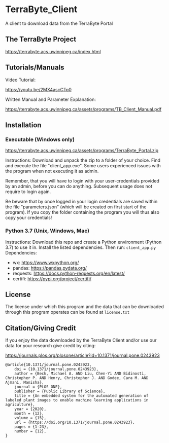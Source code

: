 # TerraByte_Client
 A client to download data from the TerraByte Portal
 
## The TerraByte Project
https://terrabyte.acs.uwinnipeg.ca/index.html

## Tutorials/Manuals
Video Tutorial:

https://youtu.be/2MX4ascCTq0

Written Manual and Parameter Explanation: 

https://terrabyte.acs.uwinnipeg.ca/assets/programs/TB_Client_Manual.pdf

## Installation
### Executable (Windows only)
https://terrabyte.acs.uwinnipeg.ca/assets/programs/TerraByte_Portal.zip

Instructions: 
Download and unpack the zip to a folder of your choice. 
Find and execute the file "client_app.exe". 
Some users experienced issues with the program when not executing it as admin.

Remember, that you will have to login with your user-credentials provided by an admin, before you can do anything. Subsequent usage does not require to login again. 

Be beware that by once logged in your login credentials are saved within the file "parameters.json" (which will be created on first start of the program). If you copy the folder containing the program you will thus also copy your credentials!

### Python 3.7 (Unix, Windows, Mac)
Instructions: 
Download this repo and create a Python environment (Python 3.7) to use it in. Install the listed dependencies. Then run: `client_app.py`
Dependencies: 
* wx: https://www.wxpython.org/
* pandas: https://pandas.pydata.org/
* requests: https://docs.python-requests.org/en/latest/
* certifi: https://pypi.org/project/certifi/

## License
The license under which this program and the data that can be downloaded through this program operates can be found at ```license.txt```

## Citation/Giving Credit
If you enjoy the data downloaded by the TerraByte Client and/or use our data for your research give credit by citing: 

https://journals.plos.org/plosone/article?id=10.1371/journal.pone.0243923

```
@article{10.1371/journal.pone.0243923,
    doi = {10.1371/journal.pone.0243923},
    author = {Beck, Michael A. AND Liu, Chen-Yi AND Bidinosti, Christopher P. AND Henry, Christopher J. AND Godee, Cara M. AND Ajmani, Manisha},
    journal = {PLOS ONE},
    publisher = {Public Library of Science},
    title = {An embedded system for the automated generation of labeled plant images to enable machine learning applications in agriculture},
    year = {2020},
    month = {12},
    volume = {15},
    url = {https://doi.org/10.1371/journal.pone.0243923},
    pages = {1-23},
    number = {12},
}
```
